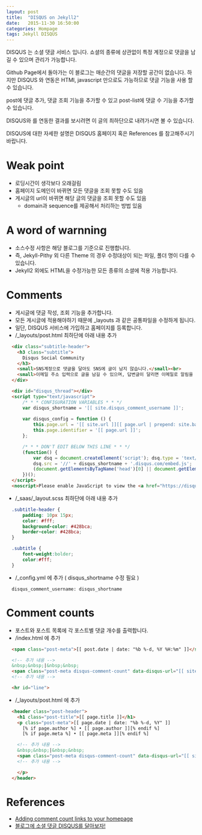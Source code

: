 ```yaml
---
layout: post
title:  "DISQUS on Jekyll2"
date:   2015-11-30 16:50:00
categories: Hompage
tags: Jekyll DISQUS
---
```


DISQUS 는 소셜 댓글 서비스 입니다. 
쇼셜의 종류에 상관없이 특정 계정으로 댓글을 남길 수 있으며 관리가 가능합니다.

Github Page에서 돌아가는 이 블로그는 매순간의 댓글을 저장할 공간이 없습니다.
하지만 DISQUS 와 연동은 HTMl, javascript 만으로도 가능하므로 댓글 기능을 사용 할 수 있습니다.

post에 댓글 추가, 댓글 조회 기능을 추가할 수 있고
post-list에 댓글 수 기능을 추가할 수 있습니다.

<!--more-->


DISQUS와 를 연동한 결과를 보시려면 이 글의 최하단으로 내려가시면 볼 수 있습니다.

DISQUS에 대한 자세한 설명은 DISQUS 홈페이지 혹은 References 를 참고해주시기 바랍니다.

# Weak point
 * 로딩시간이 생각보다 오래걸림
 * 홈페이지 도메인이 바뀌면 모든 댓글을 조회 못할 수도 있음
 * 게시글의 url이 바뀌면 해당 글의 댓글을 조회 못할 수도 있음
   - domain과 sequence를 제공해서 처리하는 방법 있음

# A word of warnning
 * 소스수정 사항은 해당 블로그를 기준으로 진행합니다.
 * 즉, Jekyll-Pithy 외 다른 Theme 의 경우 수정대상이 되는 파일, 폴더 명이 다를 수 있습니다.
 * Jekyll2 외에도 HTML을 수정가능한 모든 종류의 소셜에 적용 가능합니다.

# Comments
 * 게시글에 댓글 작성, 조회 기능을 추가합니다.
 * 모든 게시글에 적용해야하기 때문에 _layouts 과 같은 공통파일을 수정하게 됩니다.
 * 일단, DISQUS 서비스에 가입하고 홈페이지를 등록합니다.
 * /_layouts/post.html 최하단에 아래 내용 추가

```html 
  <div class="subtitle-header">
    <h3 class="subtitle">
      Disqus Social Community
    </h3>
    <small>SNS계정으로 댓글을 달아도 SNS에 글이 남지 않습니다.</small><br>
    <small>이메일 주소 입력으로 글을 남길 수 있으며, 답변글이 달리면 이메일로 알림을 받을 수 있습니다.</small><br>
  </div>

  <div id="disqus_thread"></div>
  <script type="text/javascript">
      /* * * CONFIGURATION VARIABLES * * */
      var disqus_shortname = '[[ site.disqus_comment_username ]]';
      
      var disqus_config = function () {
          this.page.url = '[[ site.url ]][[ page.url | prepend: site.baseurl ]]';
          this.page.identifier = '[[ page.url ]]';
      };

      /* * * DON'T EDIT BELOW THIS LINE * * */
      (function() {
          var dsq = document.createElement('script'); dsq.type = 'text/javascript'; dsq.async = true;
          dsq.src = '//' + disqus_shortname + '.disqus.com/embed.js';
          (document.getElementsByTagName('head')[0] || document.getElementsByTagName('body')[0]).appendChild(dsq);
      })();
  </script>
  <noscript>Please enable JavaScript to view the <a href="https://disqus.com/?ref_noscript" rel="nofollow">comments powered by Disqus.</a></noscript>
```

 * /_saas/_layout.scss 최하단에 아래 내용 추가

```SCSS
  .subtitle-header { 
      padding: 10px 15px;
      color: #fff;
      background-color: #428bca;
      border-color: #428bca;
  }

  .subtitle {
      font-weight:bolder; 
      color:#fff;
  }
```

 * /_config.yml 에 추가 ( disqus_shortname 수정 필요 )

```
  disqus_comment_username: disqus_shortname
```


# Comment counts
 * 포스트와 포스트 목록에 각 포스트별 댓글 개수를 출력합니다.
 * /index.html 에 추가 

```HTML
  <span class="post-meta">[[ post.date | date: "%b %-d, %Y %H:%m" ]]</span> 

  <!-- 추가 내용 -->
  &nbsp;&nbsp;|&nbsp;&nbsp;
  <span class="post-meta disqus-comment-count" data-disqus-url="[[ site.url ]][[ post.url | prepend: site.baseurl ]]">0 Comments</span>
  <!-- 추가 내용 -->

  <hr id="line"> 
```

 * /_layouts/post.html 에 추가

```HTML
  <header class="post-header">
    <h1 class="post-title">[[ page.title ]]</h1>
    <p class="post-meta">[[ page.date | date: "%b %-d, %Y" ]]
      [% if page.author %] • [[ page.author ]][% endif %]
      [% if page.meta %] • [[ page.meta ]][% endif %]

    <!-- 추가 내용 -->
    &nbsp;&nbsp;|&nbsp;&nbsp;
    <span class="post-meta disqus-comment-count" data-disqus-url="[[ site.url ]][[ page.url | prepend: site.baseurl ]]">0 Comments</span>
    <!-- 추가 내용 -->

    </p>
  </header>
```

# References
 * [Adding comment count links to your homepage](https://help.disqus.com/customer/portal/articles/565624-adding-comment-count-links-to-your-home-page)
 * [블로그에 소셜 댓글 DISQUS를 달아보자!](http://onasaju.tistory.com/182)
